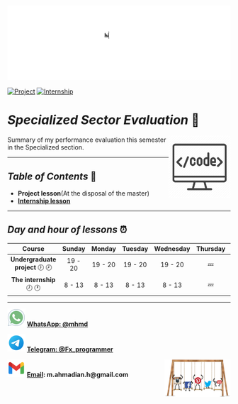 ![banner](https://github.com/m-ahmadian-h/PNU_3991_AR/blob/main/gif/banner.gif)

[![Project](https://img.shields.io/badge/Project-100-blue)]()
[![Internship](https://img.shields.io/badge/Internship-100-blue)](https://github.com/m-ahmadian-h/PNU_3991_AR/blob/main/Assessment/Internship.jpg)

# _Specialized Sector Evaluation_ :wave: 
<img src="https://github.com/m-ahmadian-h/PNU_3991_AR/blob/main/img/banner.png" align="right"  width="140" />
Summary of my performance evaluation this semester in the Specialized section.

***

## _Table of Contents_ :mag_right:

   * __Project lesson__(At the disposal of the master)
   * __[Internship lesson](https://github.com/m-ahmadian-h/PNU_3991_AR/blob/main/Assessment/Internship.jpg)__
   

***

## _Day and hour of lessons_ :alarm_clock:

|Course                                       |Sunday |Monday |Tuesday|Wednesday|Thursday|Friday|Saturday|
|:-------------------------------------------:|:-----:|:-----:|:-----:|:-------:|:------:|:----:|:------:|
|__Undergraduate project__   :clock7: :clock8:|19 - 20|19 - 20|19 - 20|19 - 20  |:zzz:   |:zzz: |19 - 20 |
|__The internship__   :clock8: :clock1:       |8 - 13 |8 - 13 |8 - 13 |8 - 13   |:zzz:   |:zzz: |8 - 13  |

***
![whatsapp](https://github.com/m-ahmadian-h/PNU_3991_AR/blob/main/img/whatsapp.svg)  __[WhatsApp: @mhmd](https://wa.me/+989215166403)__ 

![telegram](https://github.com/m-ahmadian-h/PNU_3991_AR/blob/main/img/telegram.svg)  __[Telegram: @Fx_programmer](https://telegram.me/Fx_programmer)__

![gmail](https://github.com/m-ahmadian-h/PNU_3991_AR/blob/main/img/gmail.svg)  __[Email](mailto:m.ahmadian.h@gmail.com): m.ahmadian.h@gmail.com__
<img src="https://github.com/m-ahmadian-h/PNU_3991_AR/blob/main/gif/04.gif" align="right" width="150" />




